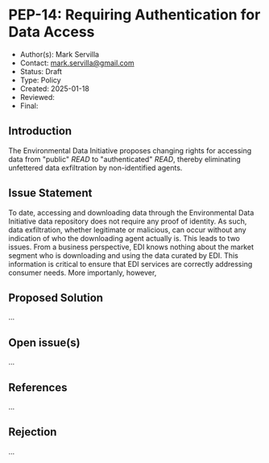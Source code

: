 # PEP-14: Requiring Authentication for Data Access

- Author(s): Mark Servilla
- Contact: mark.servilla@gmail.com
- Status: Draft
- Type: Policy
- Created: 2025-01-18
- Reviewed:
- Final:


## Introduction

The Environmental Data Initiative proposes changing rights for accessing data from "public" *READ* to "authenticated" *READ*, thereby eliminating unfettered data exfiltration by non-identified agents.  

## Issue Statement

To date, accessing and downloading data through the Environmental Data Initiative data repository does not require any proof of identity. As such, data exfiltration, whether legitimate or malicious, can occur without any indication of who the downloading agent actually is. This leads to two issues. From a business perspective, EDI knows nothing about the market segment who is downloading and using the data curated by EDI. This information is critical to ensure that EDI services are correctly addressing consumer needs. More importanly, however, 

## Proposed Solution

...

## Open issue(s)

...

## References

...

## Rejection

...
